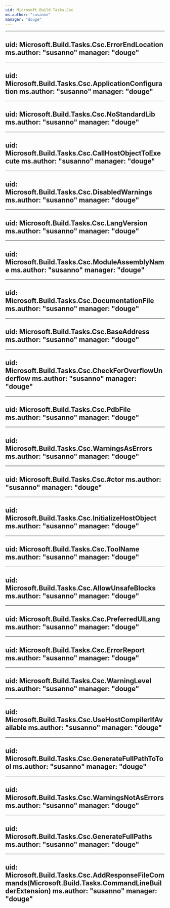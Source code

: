 ```yaml
---
uid: Microsoft.Build.Tasks.Csc
ms.author: "susanno"
manager: "douge"
---
```


---
uid: Microsoft.Build.Tasks.Csc.ErrorEndLocation
ms.author: "susanno"
manager: "douge"
---

---
uid: Microsoft.Build.Tasks.Csc.ApplicationConfiguration
ms.author: "susanno"
manager: "douge"
---

---
uid: Microsoft.Build.Tasks.Csc.NoStandardLib
ms.author: "susanno"
manager: "douge"
---

---
uid: Microsoft.Build.Tasks.Csc.CallHostObjectToExecute
ms.author: "susanno"
manager: "douge"
---

---
uid: Microsoft.Build.Tasks.Csc.DisabledWarnings
ms.author: "susanno"
manager: "douge"
---

---
uid: Microsoft.Build.Tasks.Csc.LangVersion
ms.author: "susanno"
manager: "douge"
---

---
uid: Microsoft.Build.Tasks.Csc.ModuleAssemblyName
ms.author: "susanno"
manager: "douge"
---

---
uid: Microsoft.Build.Tasks.Csc.DocumentationFile
ms.author: "susanno"
manager: "douge"
---

---
uid: Microsoft.Build.Tasks.Csc.BaseAddress
ms.author: "susanno"
manager: "douge"
---

---
uid: Microsoft.Build.Tasks.Csc.CheckForOverflowUnderflow
ms.author: "susanno"
manager: "douge"
---

---
uid: Microsoft.Build.Tasks.Csc.PdbFile
ms.author: "susanno"
manager: "douge"
---

---
uid: Microsoft.Build.Tasks.Csc.WarningsAsErrors
ms.author: "susanno"
manager: "douge"
---

---
uid: Microsoft.Build.Tasks.Csc.#ctor
ms.author: "susanno"
manager: "douge"
---

---
uid: Microsoft.Build.Tasks.Csc.InitializeHostObject
ms.author: "susanno"
manager: "douge"
---

---
uid: Microsoft.Build.Tasks.Csc.ToolName
ms.author: "susanno"
manager: "douge"
---

---
uid: Microsoft.Build.Tasks.Csc.AllowUnsafeBlocks
ms.author: "susanno"
manager: "douge"
---

---
uid: Microsoft.Build.Tasks.Csc.PreferredUILang
ms.author: "susanno"
manager: "douge"
---

---
uid: Microsoft.Build.Tasks.Csc.ErrorReport
ms.author: "susanno"
manager: "douge"
---

---
uid: Microsoft.Build.Tasks.Csc.WarningLevel
ms.author: "susanno"
manager: "douge"
---

---
uid: Microsoft.Build.Tasks.Csc.UseHostCompilerIfAvailable
ms.author: "susanno"
manager: "douge"
---

---
uid: Microsoft.Build.Tasks.Csc.GenerateFullPathToTool
ms.author: "susanno"
manager: "douge"
---

---
uid: Microsoft.Build.Tasks.Csc.WarningsNotAsErrors
ms.author: "susanno"
manager: "douge"
---

---
uid: Microsoft.Build.Tasks.Csc.GenerateFullPaths
ms.author: "susanno"
manager: "douge"
---

---
uid: Microsoft.Build.Tasks.Csc.AddResponseFileCommands(Microsoft.Build.Tasks.CommandLineBuilderExtension)
ms.author: "susanno"
manager: "douge"
---
